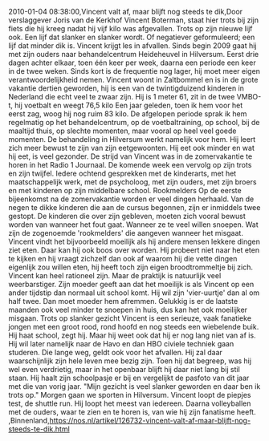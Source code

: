 2010-01-04 08:38:00,Vincent valt af, maar blijft nog steeds te dik,Door verslaggever Joris van de Kerkhof Vincent Boterman, staat hier trots bij zijn fiets die hij kreeg nadat hij vijf kilo was afgevallen. Trots op zijn nieuwe lijf ook. Een lijf dat slanker en slanker wordt. Of negatiever geformuleerd; een lijf dat minder dik is. Vincent krijgt les in afvallen. Sinds begin 2009 gaat hij met zijn ouders naar behandelcentrum Heideheuvel in Hilversum. Eerst drie dagen achter elkaar, toen één keer per week, daarna een periode een keer in de twee weken. Sinds kort is de frequentie nog lager, hij moet meer eigen verantwoordelijkheid nemen. Vincent woont in Zaltbommel en is in de grote vakantie dertien geworden, hij is een van de twintigduizend kinderen in Nederland die echt veel te zwaar zijn. Hij is 1 meter 61, zit in de twee VMBO-t, hij voetbalt en weegt 76,5 kilo Een jaar geleden, toen ik hem voor het eerst zag, woog hij nog ruim 83 kilo. De afgelopen periode sprak ik hem regelmatig op het behandelcentrum, op de voetbaltraining, op school, bij de maaltijd thuis, op slechte momenten, maar vooral op heel veel goede momenten. De behandeling in Hilversum werkt namelijk voor hem. Hij leert zich meer bewust te zijn van zijn eetgewoonten. Hij eet ook minder en wat hij eet, is veel gezonder. De strijd van Vincent was in de zomervakantie te horen in het Radio 1 Journaal. De komende week een vervolg op zijn trots en zijn twijfel. Iedere ochtend gesprekken met de kinderarts, met het maatschappelijk werk, met de psycholoog, met zijn ouders, met zijn broers en met kinderen op zijn middelbare school. Rookmelders Op de eerste bijeenkomst na de zomervakantie worden er veel dingen herhaald. Van de negen te dikke kinderen die aan de cursus begonnen, zijn er inmiddels twee gestopt. De kinderen die over zijn gebleven, moeten zich vooral bewust worden van wanneer het fout gaat. Wanneer ze te veel willen snoepen. Wat zijn de zogenoemde 'rookmelders' die aangeven wanneer het misgaat. Vincent vindt het bijvoorbeeld moeilijk als hij andere mensen lekkere dingen ziet eten. Daar kan hij ook boos over worden. Hij probeert niet naar het eten te kijken en hij vraagt zichzelf dan ook af waarom hij die vette dingen eigenlijk zou willen eten, hij heeft toch zijn eigen broodtrommeltje bij zich. Vincent kan heel rationeel zijn. Maar de praktijk is natuurlijk veel weerbarstiger. Zijn moeder geeft aan dat het moeilijk is als Vincent op een ander tijdstip dan normaal uit school komt. Hij wil zijn 'vier-uurtje' dan al om half twee. Dan moet moeder hem afremmen. Gelukkig is er de laatste maanden ook veel minder te snoepen in huis, dus kan het ook moeilijker misgaan. Trots op slanker gezicht Vincent is een serieuze, vaak fanatieke jongen met een groot rood, rond hoofd en nog steeds een wiebelende buik. Hij haat school, zegt hij. Maar hij weet ook dat hij er nog lang niet van af is. Hij wil later namelijk naar de Havo en dan HBO civiele techniek gaan studeren. Die lange weg, geldt ook voor het afvallen. Hij zal daar waarschijnlijk zijn hele leven mee bezig zijn. Toen hij dat begreep, was hij wel even verdrietig, maar in het openbaar blijft hij daar niet lang bij stil staan. Hij haalt zijn schoolpasje er bij en vergelijkt de pasfoto van dit jaar met die van vorig jaar. "Mijn gezicht is veel slanker geworden en daar ben ik trots op." Morgen gaan we sporten in Hilversum. Vincent loopt de piepjes test, de shuttle run. Hij loopt het meest van iedereen. Daarna volleyballen met de ouders, waar te zien en te horen is, van wie hij zijn fanatisme heeft. ,Binnenland,https://nos.nl/artikel/126732-vincent-valt-af-maar-blijft-nog-steeds-te-dik.html